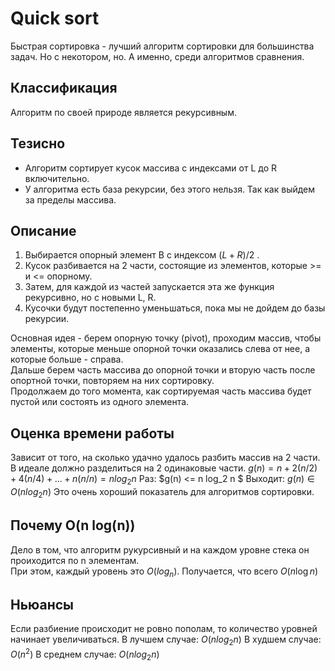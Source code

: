 # Quick sort
Быстрая сортировка - лучший алгоритм сортировки для большинства задач. 
Но с некотором, но. А именно, среди алгоритмов сравнения.

## Классификация
Алгоритм по своей природе является рекурсивным.


## Тезисно
- Алгоритм сортирует кусок массива с индексами от L до R включительно.
- У алгоритма есть база рекурсии, без этого нельзя. Так как выйдем за пределы массива.

## Описание
1. Выбирается опорный элемент B с индексом $(L + R) / 2$ .
2. Кусок разбивается на 2 части, состоящие из элементов, которые >= и <= опорному.
3. Затем, для каждой из частей запускается эта же функция рекурсивно, но с новыми L, R.
4. Кусочки будут постепенно уменьшаться, пока мы не дойдем до базы рекурсии.

Основная идея - берем опорную точку (pivot), проходим массив, чтобы элементы, которые меньше опорной точки оказались слева от нее, а которые больше - справа.  
Дальше берем часть массива до опорной точки и вторую часть после опортной точки,  повторяем на них сортировку.   
Продолжаем до того момента, как сортируемая часть массива будет пустой или состоять из одного элемента.


## Оценка времени работы
Зависит от того, на сколько удачно удалось разбить массив на 2 части.
В идеале должно разделиться на 2 одинаковые части.
$g(n) = n + 2(n/2) + 4(n/4) + ... + n(n/n) = n log_2 n$
Раз: $g(n) <= n log_2 n $ 
Выходит: $g(n) \in O(n log_2 n)$
Это очень хороший показатель для алгоритмов сортировки.

## Почему O(n log(n))
Дело в том, что алгоритм рукурсивный и на каждом уровне стека он проиходится по n элементам.  
При этом, каждый уровень это $O(log_n)$.
Получается, что всего $O(n \log{n})$


## Ньюансы
Если разбиение происходит не ровно пополам, то количество уровней начинает
увеличиваться. 
В лучшем случае: $O(n log_2 n)$
В худшем случае: $O(n^2)$
В среднем случае: $O(n log_2 n)$